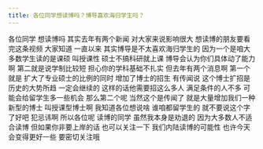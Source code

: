 ```yaml
---
title: 各位同学想读博吗？博导喜欢海归学生吗？
---
```

各位同学
想读博吗
其实去年有两个新闻
对大家来说影响很大
想读博的朋友要看完这条视频
大家知道
一直以来
其实博导是不太喜欢海归学生的
因为一个是咱大多数学生读的是课硕
叫授课性
硕士不搞科研就上课
博导会认为你们具体动了能力啊
第二就是说学制比较短
担心你的学科基础不扎实
但去年有两个消息啊
第一个就是
扩大了专业硕士的比例的同时
增加了博士的招生
有传闻说
这个博士扩招是历史的大势所趋
一定会继续的
这样的话他需要招这么多人
满足条件的人不多
可能会给留学生多一些机会
那么第二个呢
当然这个是传闻了
就是大量增加我们一种新型的博士
叫授课型博士啊
我知道各位想说啥
谁咱都留学生的
就不要说这个字了好吧
犯忌讳啊
所以各位呢
读博的同学
虽然我本身是劝退的
因为大多数人不适合读博
但如果你非要上岸的话
也可以关注一下
我们内陆读博的可能性
也许今天会变得更好一些
要密切关注哦
